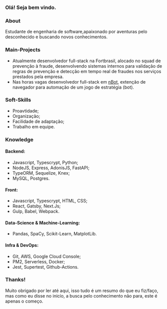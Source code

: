 ### Olá! Seja bem vindo.


### About
Estudante de engenharia de software,apaixonado por aventuras pelo desconhecido e buscando novos conhecimentos.

### Main-Projects

- Atualmente desenvolvedor full-stack na Fortbrasil, alocado no squad de prevenção à fraude, desenvolvendo sistemas internos para validação de regras de prevenção e detecção em tempo real de fraudes nos serviços prestados pela empresa.
- Nas horas vagas desenvolvedor full-stack em [nBot](https://chrome.google.com/webstore/detail/gladiatus-nbot/npfihoncaeggchfpldnmodmdajngpjib), extenção de navegador para automação de um jogo de estratégia (bot).

### Soft-Skills
  - Proavtidade;
  - Organização;
  - Facilidade de adaptação;
  - Trabalho em equipe.

### Knowledge
####  Backend:
- Javascript, Typescrypt, Python;
- NodeJS, Express, AdonisJS, FastAPI;
- TypeORM, Sequelize, Knex;
- MySQL, Postgres.
#### Front:
- Javascript, Typescrypt, HTML, CSS;
- React, Gatsby, Next.Js;
- Gulp, Babel, Webpack.
#### Data-Science & Machine-Learning:
- Pandas, SpaCy, Scikit-Learn, MatplotLib.
#### Infra & DevOps:
- Git, AWS, Google Cloud Console;
- PM2, Serverless, Docker;
- Jest, Supertest, Github-Actions.

### Thanks!
Muito obrigado por ler até aqui, isso tudo é um resumo do que eu fiz/faço, mas como eu disse no inicío, a busca pelo conhecimento não para, este é apenas o começo.
